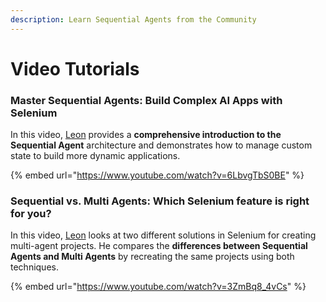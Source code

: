 ```yaml
---
description: Learn Sequential Agents from the Community
---
```


# Video Tutorials

### Master Sequential Agents: Build Complex AI Apps with Selenium

In this video, [Leon](https://x.com/leonvz) provides a **comprehensive introduction to the Sequential Agent** architecture and demonstrates how to manage custom state to build more dynamic applications.

{% embed url="https://www.youtube.com/watch?v=6LbvgTbS0BE" %}

### Sequential vs. Multi Agents: Which Selenium feature is right for you?

In this video, [Leon](https://x.com/leonvz) looks at two different solutions in Selenium for creating multi-agent projects. He compares the **differences between Sequential Agents and Multi Agents** by recreating the same projects using both techniques.

{% embed url="https://www.youtube.com/watch?v=3ZmBq8_4vCs" %}
